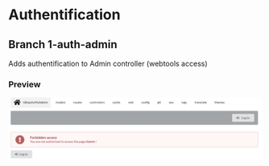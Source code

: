 # Authentification

## Branch 1-auth-admin
Adds authentification to Admin controller (webtools access)

### Preview

![img](https://github.com/phpMv/ubiquity-demos/blob/master/auth-project/doc/images/admin-index-auth.png?raw=true)

